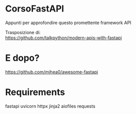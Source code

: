 # CorsoFastAPI

Appunti per approfondire questo promettente framework API

Trasposizione di:  
https://github.com/talkpython/modern-apis-with-fastapi

# E dopo?

https://github.com/mjhea0/awesome-fastapi

# Requirements

fastapi
uvicorn
httpx
jinja2
aiofiles
requests
